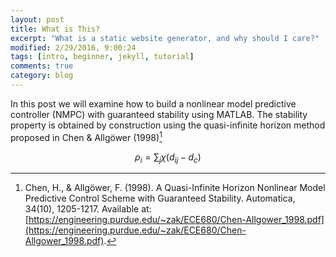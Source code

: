```yaml
---
layout: post
title: What is This?
excerpt: "What is a static website generator, and why should I care?"
modified: 2/29/2016, 9:00:24
tags: [intro, beginner, jekyll, tutorial]
comments: true
category: blog
---
```


In this post we will examine how to build a nonlinear model predictive controller (NMPC) with guaranteed stability using MATLAB. The stability property is obtained by construction using the quasi-infinite horizon method proposed in Chen & Allgöwer (1998)[^Chen1998]

$$
\begin{equation}
	\rho_{i}=\sum_{j}\chi(d_{ij}-d_{c})
\end{equation}
$$

[^Chen1998]: Chen, H., & Allgöwer, F. (1998). A Quasi-Infinite Horizon Nonlinear Model Predictive Control Scheme with Guaranteed Stability. Automatica, 34(10), 1205-1217. Available at: [https://engineering.purdue.edu/~zak/ECE680/Chen-Allgower_1998.pdf](https://engineering.purdue.edu/~zak/ECE680/Chen-Allgower_1998.pdf).

